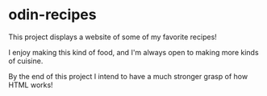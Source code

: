 # odin-recipes

This project displays a website of some of my favorite recipes!

I enjoy making this kind of food, and I'm always open to making more kinds of cuisine. 

By the end of this project I intend to have a much stronger grasp of how HTML works! 


